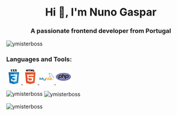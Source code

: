 <h1 align="center">Hi 👋, I'm Nuno Gaspar</h1>
<h3 align="center">A passionate frontend developer from Portugal</h3>

<p align="left"> <img src="https://komarev.com/ghpvc/?username=ymisterboss&label=Profile%20views&color=0e75b6&style=flat" alt="ymisterboss" /> </p>

<h3 align="left">Languages and Tools:</h3>
<p align="left"> <a href="https://www.w3schools.com/css/" target="_blank" rel="noreferrer"> <img src="https://raw.githubusercontent.com/devicons/devicon/master/icons/css3/css3-original-wordmark.svg" alt="css3" width="40" height="40"/> </a> <a href="https://www.w3.org/html/" target="_blank" rel="noreferrer"> <img src="https://raw.githubusercontent.com/devicons/devicon/master/icons/html5/html5-original-wordmark.svg" alt="html5" width="40" height="40"/> </a> <a href="https://www.mysql.com/" target="_blank" rel="noreferrer"> <img src="https://raw.githubusercontent.com/devicons/devicon/master/icons/mysql/mysql-original-wordmark.svg" alt="mysql" width="40" height="40"/> </a> <a href="https://www.php.net" target="_blank" rel="noreferrer"> <img src="https://raw.githubusercontent.com/devicons/devicon/master/icons/php/php-original.svg" alt="php" width="40" height="40"/> </a> </p>

<p><img align="left" src="https://github-readme-stats.vercel.app/api/top-langs?username=ymisterboss&show_icons=true&locale=en&layout=compact" alt="ymisterboss" /></p>

<p>&nbsp;<img align="center" src="https://github-readme-stats.vercel.app/api?username=ymisterboss&show_icons=true&locale=en" alt="ymisterboss" /></p>

<p><img align="center" src="https://github-readme-streak-stats.herokuapp.com/?user=ymisterboss&" alt="ymisterboss" /></p>
